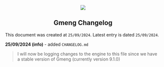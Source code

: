 <div align="center">
    <img src="https://allahcorp.com/static/assets/gmeng-more-hd.png##" style="max-width: 900px;">
    <h2>Gmeng Changelog</h2>
</div>

This document was created at `25/09/2024`.
Latest entry is dated `25/09/2024`.

**25/09/2024 (info)** - added `CHANGELOG.md`
> I will now be logging changes to the engine to this file since we have a stable version of Gmeng (currently version 9.1.0)
